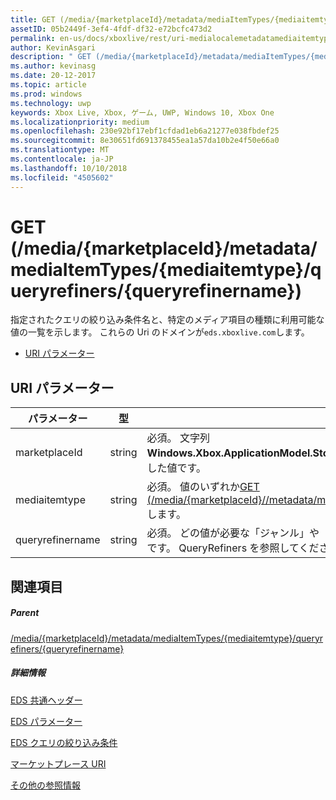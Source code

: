```yaml
---
title: GET (/media/{marketplaceId}/metadata/mediaItemTypes/{mediaitemtype}/queryrefiners/{queryrefinername})
assetID: 05b2449f-3ef4-4fdf-df32-e72bcfc473d2
permalink: en-us/docs/xboxlive/rest/uri-medialocalemetadatamediaitemtypequeryrefinersqueryrefinernameget.html
author: KevinAsgari
description: " GET (/media/{marketplaceId}/metadata/mediaItemTypes/{mediaitemtype}/queryrefiners/{queryrefinername})"
ms.author: kevinasg
ms.date: 20-12-2017
ms.topic: article
ms.prod: windows
ms.technology: uwp
keywords: Xbox Live, Xbox, ゲーム, UWP, Windows 10, Xbox One
ms.localizationpriority: medium
ms.openlocfilehash: 230e92bf17ebf1cfdad1eb6a21277e038fbdef25
ms.sourcegitcommit: 8e30651fd691378455ea1a57da10b2e4f50e66a0
ms.translationtype: MT
ms.contentlocale: ja-JP
ms.lasthandoff: 10/10/2018
ms.locfileid: "4505602"
---
```

# <a name="get-mediamarketplaceidmetadatamediaitemtypesmediaitemtypequeryrefinersqueryrefinername"></a>GET (/media/{marketplaceId}/metadata/mediaItemTypes/{mediaitemtype}/queryrefiners/{queryrefinername})
指定されたクエリの絞り込み条件名と、特定のメディア項目の種類に利用可能な値の一覧を示します。 これらの Uri のドメインが`eds.xboxlive.com`します。
 
  * [URI パラメーター](#ID4EV)
 
<a id="ID4EV"></a>

 
## <a name="uri-parameters"></a>URI パラメーター
 
| パラメーター| 型| 説明| 
| --- | --- | --- | 
| marketplaceId| string| 必須。 文字列<b>Windows.Xbox.ApplicationModel.Store.Configuration.MarketplaceId</b>から取得した値です。| 
| mediaitemtype| string| 必須。 値のいずれか[GET (/media/{marketplaceId}//metadata/mediagroups/{mediagroup}/mediaItemTypes)](uri-medialocalemetadatamediagroupsmediaitemtypesget.md)します。| 
| queryrefinername| string| 必須。 どの値が必要な「ジャンル」や「10 年」など、クエリの絞り込み条件の名前です。 QueryRefiners を参照してください。| 
  
<a id="ID4EAB"></a>

 
## <a name="see-also"></a>関連項目
 
<a id="ID4ECB"></a>

 
##### <a name="parent"></a>Parent 

[/media/{marketplaceId}/metadata/mediaItemTypes/{mediaitemtype}/queryrefiners/{queryrefinername}](uri-medialocalemetadatamediaitemtypequeryrefinersqueryrefinername.md)

  
<a id="ID4EMB"></a>

 
##### <a name="further-information"></a>詳細情報 

[EDS 共通ヘッダー](../../additional/edscommonheaders.md)

 [EDS パラメーター](../../additional/edsparameters.md)

 [EDS クエリの絞り込み条件](../../additional/edsqueryrefiners.md)

 [マーケットプレース URI](atoc-reference-marketplace.md)

 [その他の参照情報](../../additional/atoc-xboxlivews-reference-additional.md)

   